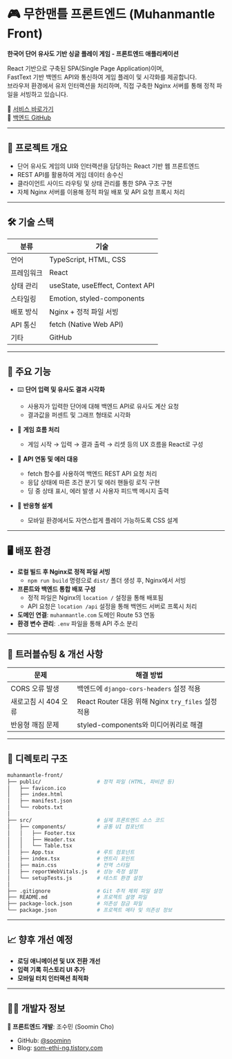 # 🎮 무한맨틀 프론트엔드 (Muhanmantle Front)

**한국어 단어 유사도 기반 싱글 플레이 게임 - 프론트엔드 애플리케이션**

React 기반으로 구축된 SPA(Single Page Application)이며,  
FastText 기반 백엔드 API와 통신하여 게임 플레이 및 시각화를 제공합니다.  
브라우저 환경에서 유저 인터랙션을 처리하며, 직접 구축한 Nginx 서버를 통해 정적 파일을 서빙하고 있습니다.

🔗 [서비스 바로가기](https://www.muhanmantle.com)  
🧠 [백엔드 GitHub](https://github.com/soominn/muhanmantle-back)

---

## 📌 프로젝트 개요

- 단어 유사도 게임의 UI와 인터랙션을 담당하는 React 기반 웹 프론트엔드
- REST API를 활용하여 게임 데이터 송수신
- 클라이언트 사이드 라우팅 및 상태 관리를 통한 SPA 구조 구현
- 자체 Nginx 서버를 이용해 정적 파일 배포 및 API 요청 프록시 처리

---

## 🛠 기술 스택

| 분류        | 기술 |
|-------------|------|
| 언어        | TypeScript, HTML, CSS |
| 프레임워크  | React |
| 상태 관리   | useState, useEffect, Context API |
| 스타일링    | Emotion, styled-components |
| 배포 방식   | Nginx + 정적 파일 서빙 |
| API 통신    | fetch (Native Web API) |
| 기타        | GitHub |

---

## 🚀 주요 기능

- ⌨️ **단어 입력 및 유사도 결과 시각화**
  - 사용자가 입력한 단어에 대해 백엔드 API로 유사도 계산 요청
  - 결과값을 퍼센트 및 그래프 형태로 시각화

- 📘 **게임 흐름 처리**
  - 게임 시작 → 입력 → 결과 출력 → 리셋 등의 UX 흐름을 React로 구성

- 🔄 **API 연동 및 에러 대응**
  - fetch 함수를 사용하여 백엔드 REST API 요청 처리
  - 응답 상태에 따른 조건 분기 및 에러 핸들링 로직 구현
  - 딩 중 상태 표시, 에러 발생 시 사용자 피드백 메시지 출력

- 📱 **반응형 설계**
  - 모바일 환경에서도 자연스럽게 플레이 가능하도록 CSS 설계

---

## 🖥️ 배포 환경

- **로컬 빌드 후 Nginx로 정적 파일 서빙**
  - `npm run build` 명령으로 `dist/` 폴더 생성 후, Nginx에서 서빙
- **프론트와 백엔드 통합 배포 구성**
  - 정적 파일은 Nginx의 `location /` 설정을 통해 배포됨
  - API 요청은 `location /api` 설정을 통해 백엔드 서버로 프록시 처리
- **도메인 연결**: `muhanmantle.com` 도메인 Route 53 연동
- **환경 변수 관리**: `.env` 파일을 통해 API 주소 분리

---

## 🧩 트러블슈팅 & 개선 사항

| 문제 | 해결 방법 |
|------|------------|
| CORS 오류 발생 | 백엔드에 `django-cors-headers` 설정 적용 |
| 새로고침 시 404 오류 | React Router 대응 위해 Nginx `try_files` 설정 적용 |
| 반응형 깨짐 문제 | styled-components와 미디어쿼리로 해결 |

---

## 📂 디렉토리 구조

```bash
muhanmantle-front/
├── public/                  # 정적 파일 (HTML, 파비콘 등)
│   ├── favicon.ico
│   ├── index.html
│   ├── manifest.json
│   └── robots.txt
│
├── src/                     # 실제 프론트엔드 소스 코드
│   ├── components/          # 공통 UI 컴포넌트
│   │   ├── Footer.tsx
│   │   ├── Header.tsx
│   │   └── Table.tsx
│   ├── App.tsx              # 루트 컴포넌트
│   ├── index.tsx            # 엔트리 포인트
│   ├── main.css             # 전역 스타일
│   ├── reportWebVitals.js   # 성능 측정 설정
│   └── setupTests.js        # 테스트 환경 설정
│
├── .gitignore               # Git 추적 제외 파일 설정
├── README.md                # 프로젝트 설명 파일
├── package-lock.json        # 의존성 잠금 파일
└── package.json             # 프로젝트 메타 및 의존성 정보
```

---

## 📈 향후 개선 예정

- **로딩 애니메이션 및 UX 전환 개선**
- **입력 기록 히스토리 UI 추가**
- **모바일 터치 인터랙션 최적화**

---

## 🙋‍♀️ 개발자 정보

**🎨 프론트엔드 개발**: 조수민 (Soomin Cho)  
- GitHub: [@soominn](https://github.com/soominn)  
- Blog: [som-ethi-ng.tistory.com](https://som-ethi-ng.tistory.com)
